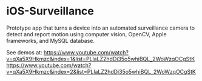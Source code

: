 # iOS-Surveillance

Prototype app that turns a device into an automated surveillance camera to 
detect and report motion using computer vision, OpenCV, Apple frameworks, and MySQL database.

See demos at:
https://www.youtube.com/watch?v=qXa5X9Hkmzc&index=1&list=PLlaLZ2hdDi35o5whiBQL_2WoWzqOCgStK
https://www.youtube.com/watch?v=qXa5X9Hkmzc&index=2&list=PLlaLZ2hdDi35o5whiBQL_2WoWzqOCgStK
